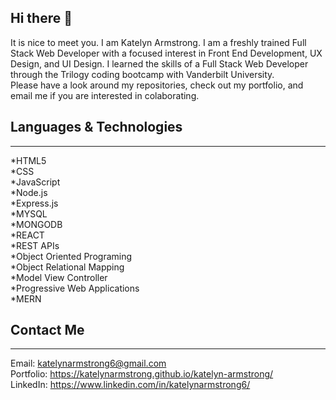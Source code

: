## Hi there 👋
It is nice to meet you. I am Katelyn Armstrong. I am a freshly trained Full Stack Web Developer with a focused interest in Front End Development, UX Design, and UI Design. I learned the skills of a Full Stack Web Developer through the Trilogy coding bootcamp with Vanderbilt University.  
Please have a look around my repositories, check out my portfolio, and email me if you are interested in colaborating. 


## Languages & Technologies
---------------------------
*HTML5  
*CSS  
*JavaScript  
*Node.js  
*Express.js  
*MYSQL  
*MONGODB  
*REACT  
*REST APIs  
*Object Oriented Programing  
*Object Relational Mapping  
*Model View Controller  
*Progressive Web Applications  
*MERN  

## Contact Me
---------------------------
Email: katelynarmstrong6@gmail.com  
Portfolio: https://katelynarmstrong.github.io/katelyn-armstrong/  
LinkedIn: https://www.linkedin.com/in/katelynarmstrong6/  

<!--
**katelynarmstrong/KatelynArmstrong** is a ✨ _special_ ✨ repository because its `README.md` (this file) appears on your GitHub profile.

Here are some ideas to get you started:

- 🔭 I’m currently working on ...
- 🌱 I’m currently learning ...
- 👯 I’m looking to collaborate on ...
- 🤔 I’m looking for help with ...
- 💬 Ask me about ...
- 📫 How to reach me: ...
- 😄 Pronouns: ...
- ⚡ Fun fact: ...
-->
